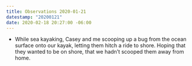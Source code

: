 ```yaml
---
title: Observations 2020-01-21
datestamp: "20200121"
date: 2020-02-18 20:27:00 -06:00
---
```


- While sea kayaking, Casey and me scooping up a bug from the ocean surface onto our kayak, letting them hitch a ride to shore. Hoping that they wanted to be on shore, that we hadn’t scooped them away from home.
